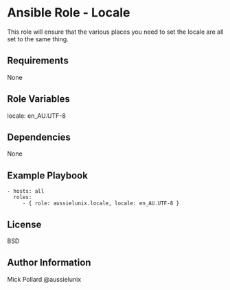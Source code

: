 # Ansible Role - Locale

This role will ensure that the various places you need to set the locale are all set to the same thing.

## Requirements

None

Role Variables
--------------

  locale: en_AU.UTF-8

Dependencies
------------

None

Example Playbook
----------------

    - hosts: all
      roles:
         - { role: aussielunix.locale, locale: en_AU.UTF-8 }

License
-------

BSD

Author Information
------------------

Mick Pollard
@aussielunix
